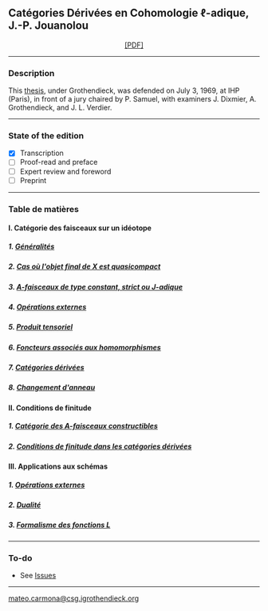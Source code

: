 ## Catégories Dérivées en Cohomologie $\ell$-adique, J.-P. Jouanolou

<p align="center">
  <a href="https://github.com/carmonamateo/Jouanolou/raw/main/CDCAJ.pdf" target="_blank">[PDF]</a>
</p>

---

### Description

This [thesis](https://www.genealogy.math.ndsu.nodak.edu/id.php?id=90399), under Grothendieck, was defended on July 3, 1969, at IHP (Paris), in front of a jury chaired by P. Samuel, with examiners J. Dixmier, A. Grothendieck, and J. L. Verdier. <br>

<!-- An important precedent of the thesis was the Seminar SGA5 (1965/66), where we can read (Exposé III Intro):
> Faute de disposer d'une bonne catégorie dérivée de faisceaux $\ell$-adiques (la thèse de Jouanolou n'ayant malheuresement pas été publiée), nous travaillons systématiquemnt avec des coefficients de torsion (première aux caractéristiques résiduelles).

J.-P. Jouanolou redacted the talks (SGA5):
> V. Systèmes projectifs J-adiques, par J.-P. Jouanolou <br>
> VI. Cohomologie $\ell$-adique, par J.-P. Jouanolou <br>
> VII. Cohomologie de quelques schémas classiques et théorie cohomologique des classes de Chern, par J.-P. Jouanolou

> ''Je devrais pourtant mettre à part J. P. Jouanolou, qui a fini par rédiger trois exposés consécutifs du séminaire, développant des notions et techniques dont il allait avoir un besoin direct et immédiat pour son propre travail de thèse.'' Récoltes et Semailles

Grothendieck says in Récoltes et Semailles
> De toutes façons, c’est aujourd’hui encore le seul texte au monde qui présente la théorie des coefficients $\ell$-adiques, version catégories dérivées — et un texte introuvable par dessus le marché, pour mettre la joie à son comble. -->

---

### State of the edition
- [x] Transcription
- [ ] Proof-read and preface
- [ ] Expert review and foreword
- [ ] Preprint

---

### Table de matières
      
#### I. Catégorie des faisceaux sur un idéotope
  ##### 1. [Généralités](https://github.com/carmonamateo/Jouanolou/blob/main/I/I.1.tex)
  ##### 2. [Cas où l'objet final de X est quasicompact](https://github.com/carmonamateo/Jouanolou/blob/main/I/I.2.tex)
  ##### 3. [A-faisceaux de type constant, strict ou J-adique](https://github.com/carmonamateo/Jouanolou/blob/main/I/I.3.tex)
  ##### 4. [Opérations externes](https://github.com/carmonamateo/Jouanolou/blob/main/I/I.4.tex)
  ##### 5. [Produit tensoriel](https://github.com/carmonamateo/Jouanolou/blob/main/I/I.5.tex)
  ##### 6. [Foncteurs associés aux homomorphismes](https://github.com/carmonamateo/Jouanolou/blob/main/I/I.6.tex)
  ##### 7. [Catégories dérivées](https://github.com/carmonamateo/Jouanolou/blob/main/I/I.7.tex)
  ##### 8. [Changement d'anneau](https://github.com/carmonamateo/Jouanolou/blob/main/I/I.8.tex)


#### II. Conditions de finitude
  ##### 1. [Catégorie des A-faisceaux constructibles](https://github.com/carmonamateo/Jouanolou/blob/main/II/II.1.tex)
  ##### 2. [Conditions de finitude dans les catégories dérivées](https://github.com/carmonamateo/Jouanolou/blob/main/II/II.2.tex)


#### III. Applications aux schémas
  ##### 1. [Opérations externes](https://github.com/carmonamateo/Jouanolou/blob/main/III/III.1.tex)
  ##### 2. [Dualité](https://github.com/carmonamateo/Jouanolou/blob/main/III/III.2.tex)
  ##### 3. [Formalisme des fonctions L](https://github.com/carmonamateo/Jouanolou/blob/main/III/III.3.tex)

---

### To-do

- See [Issues](https://github.com/carmonamateo/Jouanolou/issues)


---

mateo.carmona@csg.igrothendieck.org
